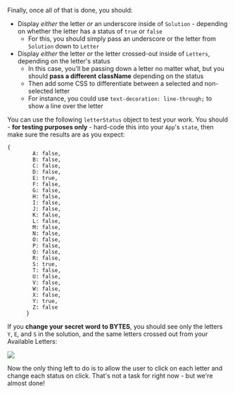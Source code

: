 
Finally, once all of that is done, you should:

  

-   Display _either_ the letter _or_ an underscore inside of `Solution` - depending on whether the letter has a status of `true` or `false`
    -   For this, you should simply pass an underscore or the letter from `Solution` down to `Letter`
-   Display _either_ the letter _or_ the letter crossed-out inside of `Letters`, depending on the letter's status
    -   In this case, you'll be passing down a letter no matter what, but you should **pass a different** **className**  depending on the status
    -   Then add some CSS to differentiate between a selected and non-selected letter
    -   For instance, you could use `text-decoration: line-through;` to show a line over the letter

  

You can use the following `letterStatus` object to test your work. You should - **for testing purposes only** - hard-code this into your `App`'s `state`, then make sure the results are as you expect:

  
```
{
        A: false,
        B: false,
        C: false,
        D: false,
        E: true,
        F: false,
        G: false,
        H: false,
        I: false,
        J: false,
        K: false,
        L: false,
        M: false,
        N: false,
        O: false,
        P: false,
        Q: false,
        R: false,
        S: true,
        T: false,
        U: false,
        V: false,
        W: false,
        X: false,
        Y: true,
        Z: false
      }
```
  

If you **change your secret** **word** **to BYTES**, you should see only the letters `Y`, `E`, and `S` in the solution, and the same letters crossed out from your Available Letters:

  

![](.guides/img/lesson-4.png)

  

Now the only thing left to do is to allow the user to click on each letter and change each status on click. That's not a task for right now - but we're almost done!